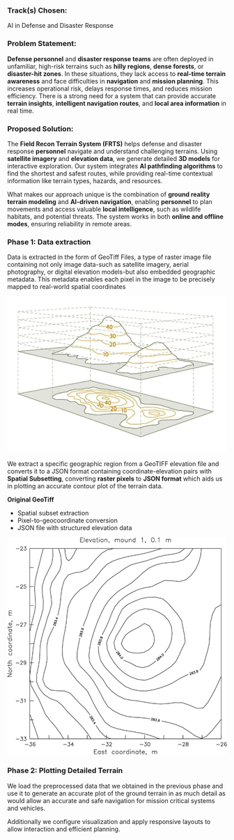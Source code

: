 ### Track(s) Chosen:
AI in Defense and Disaster Response

### Problem Statement:
**Defense personnel** and **disaster response teams** are often deployed in unfamiliar, high-risk terrains such as **hilly regions**, **dense forests**, or **disaster-hit zones**. In these situations, they lack access to **real-time terrain awareness** and face difficulties in **navigation** and **mission planning**. This increases operational risk, delays response times, and reduces mission efficiency. There is a strong need for a system that can provide accurate **terrain insights**, **intelligent navigation routes**, and **local area information** in real time.

### Proposed Solution:
The **Field Recon Terrain System (FRTS)** helps defense and disaster response **personnel** navigate and understand challenging terrains. Using **satellite imagery** and **elevation data**, we generate detailed **3D models** for interactive exploration. Our system integrates **AI pathfinding algorithms** to find the shortest and safest routes, while providing real-time contextual information like terrain types, hazards, and resources.

What makes our approach unique is the combination of **ground reality terrain modeling** and **AI-driven navigation**, enabling **personnel** to plan movements and access valuable **local intelligence**, such as wildlife habitats, and potential threats. The system works in both **online and offline modes**, ensuring reliability in remote areas.

### Phase 1: Data extraction
Data is extracted in the form of GeoTiff Files, a type of raster image file containing not only image data-such as satellite imagery, aerial photography, or digital elevation models-but also embedded geographic metadata. This metadata enables each pixel in the image to be precisely mapped to real-world spatial coordinates

![Contour to 3d](contour_plot.png)

We extract a specific geographic region from a GeoTIFF elevation file and converts it to a JSON format containing coordinate-elevation pairs with **Spatial Subsetting**, converting **raster pixels** to **JSON format** which aids us in plotting an accurate contour plot of the terrain data.

**Original GeoTiff**
- Spatial subset extraction
- Pixel-to-geocoordinate conversion
- JSON file with structured elevation data

![Contour](contour_plot)

### Phase 2: Plotting Detailed Terrain 

We load the preprocessed data that we obtained in the previous phase and use it to generate an accurate plot of the ground terrain in as much detail as would allow an accurate and safe navigation for mission critical systems and vehicles.

Additionally we configure visualization and apply responsive layouts to allow interaction and efficient planning.








